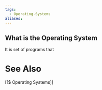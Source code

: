 ```yaml
---
tags:
  - Operating-Systems
aliases:
---
```

## What is the Operating System
It is set of programs that 

# See Also
[[$ Operating Systems]]
